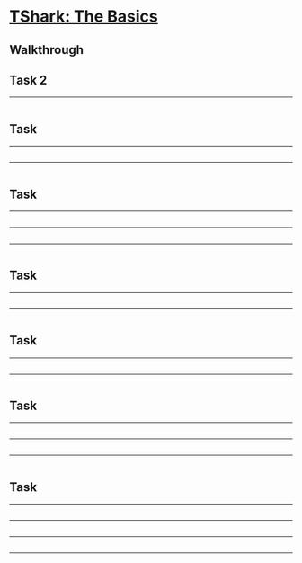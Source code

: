 # [TShark: The Basics](https://tryhackme.com/room//tsharkthebasics)

## Walkthrough


## Task 2

****
```shell

```

## Task 

****
```shell

```
****
```shell

```

## Task 

****
```shell

```
****
```shell

```
****
```shell

```

## Task 

****
```shell

```
****
```shell

```

## Task 

****
```shell

```
****
```shell

```

## Task 

****
```shell

```
****
```shell

```
****
```shell

```

## Task 

****
```shell

```
****
```shell

```
****
```shell

```
****
```shell

```
